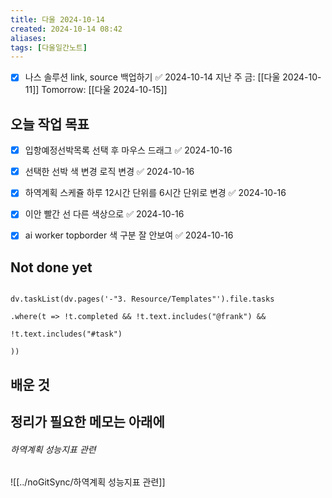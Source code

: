 ```yaml
---
title: 다울 2024-10-14
created: 2024-10-14 08:42
aliases: 
tags: [다울일간노트]
---
```

- [x] 나스 솔루션 link, source 백업하기 ✅ 2024-10-14
지난 주 금: [[다울 2024-10-11]]
Tomorrow: [[다울 2024-10-15]]


## 오늘 작업 목표
- [x] 입항예정선박목록 선택 후 마우스 드래그 ✅ 2024-10-16
- [x] 선택한 선박 색 변경 로직 변경 ✅ 2024-10-16
- [x] 하역계획 스케쥴 하루 12시간 단위를 6시간 단위로 변경 ✅ 2024-10-16
- [x] 이안 빨간 선 다른 색상으로 ✅ 2024-10-16
- [x] ai worker topborder 색 구분 잘 안보여 ✅ 2024-10-16



## Not done yet

```dataviewjs

dv.taskList(dv.pages('-"3. Resource/Templates"').file.tasks

.where(t => !t.completed && !t.text.includes("@frank") &&

!t.text.includes("#task")

))

```


## 배운 것




## 정리가 필요한 메모는 아래에



###### 하역계획 성능지표 관련
![[../noGitSync/하역계획 성능지표 관련]]


